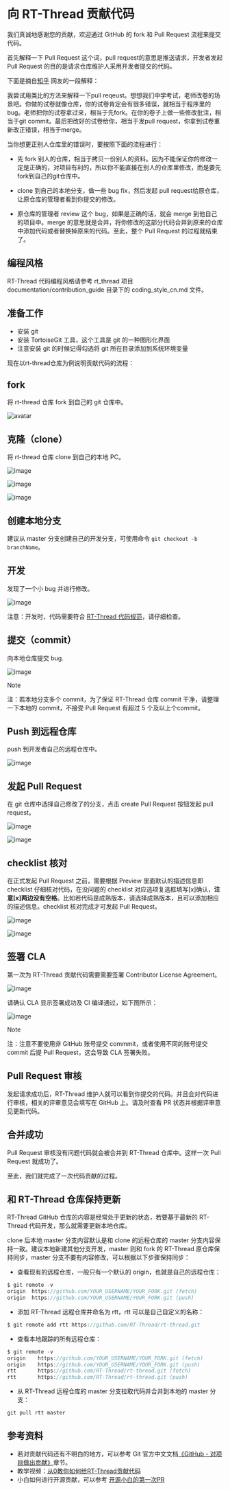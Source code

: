 # 向 RT-Thread 贡献代码

我们真诚地感谢您的贡献，欢迎通过 GitHub 的 fork 和 Pull Request 流程来提交代码。

首先解释一下 Pull Request 这个词，pull request的意思是推送请求，开发者发起 Pull Request 的目的是请求仓库维护人采用开发者提交的代码。

下面是摘自[知乎](https://www.zhihu.com/question/21682976) 网友的一段解释：

我尝试用类比的方法来解释一下pull reqeust。想想我们中学考试，老师改卷的场景吧。你做的试卷就像仓库，你的试卷肯定会有很多错误，就相当于程序里的bug。老师把你的试卷拿过来，相当于先fork。在你的卷子上做一些修改批注，相当于git commit。最后把改好的试卷给你，相当于发pull request，你拿到试卷重新改正错误，相当于merge。

当你想更正别人仓库里的错误时，要按照下面的流程进行：

* 先 fork 别人的仓库，相当于拷贝一份别人的资料。因为不能保证你的修改一定是正确的，对项目有利的，所以你不能直接在别人的仓库里修改，而是要先fork到自己的git仓库中。

* clone 到自己的本地分支，做一些 bug fix，然后发起 pull request给原仓库，让原仓库的管理者看到你提交的修改。

* 原仓库的管理者 review 这个 bug，如果是正确的话，就会 merge 到他自己的项目中。merge 的意思就是合并，将你修改的这部分代码合并到原来的仓库中添加代码或者替换掉原来的代码。至此，整个 Pull Request 的过程就结束了。

## 编程风格

RT-Thread 代码编程风格请参考 rt_thread 项目 documentation/contribution_guide 目录下的 coding_style_cn.md 文件。

## 准备工作

* 安装 git
* 安装 TortoiseGit 工具，这个工具是 git 的一种图形化界面
* 注意安装 git 的时候记得勾选将 git 所在目录添加到系统环境变量

现在以rt-thread仓库为例说明贡献代码的流程：

## fork

将 rt-thread 仓库 fork 到自己的 git 仓库中。

![avatar](figures/fork.png)

## 克隆（clone）

将 rt-thread 仓库 clone 到自己的本地 PC。

![image](figures/cloneformgit.png)

![image](figures/cloneformgit2.png)

![image](figures/cloneformgit3.png)

## 创建本地分支

建议从 master 分支创建自己的开发分支，可使用命令 `git checkout -b branchName`。

## 开发

发现了一个小 bug 并进行修改。

![image](figures/bug1.png)

注意：开发时，代码需要符合 [RT-Thread 代码规范](https://github.com/RT-Thread/rt-thread/blob/master/documentation/contribution_guide/coding_style_cn.md)，请仔细检查。

## 提交（commit）

向本地仓库提交 bug.

![image](figures/bug2.png)

> [!NOTE]
> 注：若本地分支多个 commit，为了保证 RT-Thread 仓库 commit 干净，请整理一下本地的 commit，不接受 Pull Request 有超过 5 个及以上个commit。

## Push 到远程仓库

push 到开发者自己的远程仓库中。

![image](figures/push.png)

## 发起 Pull Request

在 git 仓库中选择自己修改了的分支，点击 create Pull Request 按钮发起 pull request。

![image](figures/pullrequest.png)

![image](figures/create_pull_request.png)

## checklist 核对

在正式发起 Pull Request 之前，需要根据 Preview 里面默认的描述信息即 checklist 仔细核对代码，在没问题的 checklist 对应选项复选框填写[x]确认，**注意[x]两边没有空格**。比如若代码是成熟版本，请选择成熟版本，且可以添加相应的描述信息。checklist 核对完成才可发起 Pull Request。

![image](figures/checklistyes.png)

![image](figures/checklist.png)

## 签署 CLA

第一次为 RT-Thread 贡献代码需要需要签署 Contributor License Agreement。

![image](figures/cla.png)

请确认 CLA 显示签署成功及 CI 编译通过，如下图所示：

![image](figures/checkok.png)

> [!NOTE]
> 注：注意不要使用非 GitHub 账号提交 commmit，或者使用不同的账号提交 commit 后提 Pull Request，这会导致 CLA 签署失败。

## Pull Request 审核

发起请求成功后，RT-Thread 维护人就可以看到你提交的代码。并且会对代码进行审核，相关的评审意见会填写在 GitHub 上。请及时查看 PR 状态并根据评审意见更新代码。

## 合并成功

Pull Request 审核没有问题代码就会被合并到 RT-Thread 仓库中。这样一次 Pull Request 就成功了。

至此，我们就完成了一次代码贡献的过程。

## 和 RT-Thread 仓库保持更新

RT-Thread GitHub 仓库的内容是经常处于更新的状态，若要基于最新的 RT-Thread 代码开发，那么就需要更新本地仓库。

clone 后本地 master 分支内容默认是和 clone 的远程仓库的 master 分支内容保持一致。建议本地新建其他分支开发，master 则和 fork 的 RT-Thread 原仓库保持同步，master 分支不要有内容修改，可以根据以下步骤保持同步：

* 查看现有的远程仓库，一般只有一个默认的 origin，也就是自己的远程仓库：

```c
$ git remote -v
origin  https://github.com/YOUR_USERNAME/YOUR_FORK.git (fetch)
origin  https://github.com/YOUR_USERNAME/YOUR_FORK.git (push)
```

* 添加 RT-Thread 远程仓库并命名为 rtt，rtt 可以是自己自定义的名称：

```c
$ git remote add rtt https://github.com/RT-Thread/rt-thread.git
```

* 查看本地跟踪的所有远程仓库：

```c
$ git remote -v
origin    https://github.com/YOUR_USERNAME/YOUR_FORK.git (fetch)
origin    https://github.com/YOUR_USERNAME/YOUR_FORK.git (push)
rtt       https://github.com/RT-Thread/rt-thread.git (fetch)
rtt       https://github.com/RT-Thread/rt-thread.git (push)
```

* 从 RT-Thread 远程仓库的 master 分支拉取代码并合并到本地的 master 分支：

```c
git pull rtt master
```

## 参考资料

* 若对贡献代码还有不明白的地方，可以参考 Git 官方中文文档[《GitHub - 对项目做出贡献》](https://git-scm.com/book/zh/v2/GitHub-%E5%AF%B9%E9%A1%B9%E7%9B%AE%E5%81%9A%E5%87%BA%E8%B4%A1%E7%8C%AE)章节。
* 教学视频：[从0教你如何给RT-Thread贡献代码](https://www.bilibili.com/video/BV1gr4y1w7yX)
* 小白如何进行开源贡献，可以参考 [开源小白的第一次PR](https://club.rt-thread.org/ask/article/5a3155877b44066c.html)
